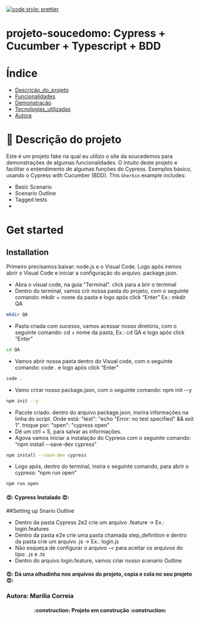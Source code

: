 [![code style: prettier](https://img.shields.io/badge/code_style-prettier-ff69b4.svg?style=flat-square)](https://github.com/prettier/prettier)
# projeto-soucedomo: Cypress + Cucumber + Typescript + BDD

# Índice 

* [Descrição_do_projeto](#Descrição_do_projeto)
* [Funcionalidades](#Funcionalidades)
* [Demonstração](#Demonstração)
* [Tecnologias_utilizadas](#Tecnologias_utilizadas)
* [Autora](#Autora)

# :hammer: Descrição do projeto
Este é um projeto fake na qual eu utilizo o site da soucedemos para demonstrações de algumas funcionalidades.
O intuito deste projeto e facilitar o entendimento de algumas funções do Cypress.
Exemplos básico, usando o Cypress with Cucumber (BDD). This `Gherkin` example includes:
- Basic Scenario
- Scenario Outline
- Tagged tests
- 
# Get started

## Installation
Primeiro precisamos baixar: node.js e o Visual Code. Logo após iremos abrir o Visual Code e iniciar a configuração do arquivo. package.json.
- Abra o visual code, na guia "Terminal". click para a brir o terminal
- Dentro do terminal, vamos crir nossa pasta do projeto, com o seguinte comando: mkdir + nome da pasta e logo após click “Enter”  Ex.: mkdir QA
```bash
mkdir QA
```
- Pasta criada com sucesso, vamos acessar nosso diretório, com o seguinte comando: cd + nome da pasta, Ex.: cd QA e logo após click “Enter”
```bash
cd QA
```
- Vamos abrir nossa pasta dentro do Visual code, com o seguinte comando: code . e logo após click “Enter”
```bash
code .
```
- Vamo crirar nosso package.json, com o seguinte comando: npm init --y
```bash
npm init --y
```
- Pacote criado. dentro do arquivo package.json, insrira informações na linha do script. Onde está: "test": "echo \"Error: no test specified\" && exit 1". troque por: "open": "cypress open"
- Dê um ctrl + S, para salvar as informações.
- Agova vamos iniciar a instalação do Cypress com o seguinte comando: “npm install --save-dev cypress”
```bash
npm install --save-dev cypress
```
- Logo após, dentro do terminal, insira o seguinte comando, para abrir o cypress: “npm run open”
```bash
npm run open
```
<h4 align="left"> 
    😍:  Cypress Instalado  😍:
</h4>

##Setting up Snario Outline

- Dentro da pasta Cypress 2e2 crie um arquivo .feature -> Ex.: login.features
- Dentro da pasta e2e crie uma pasta chamada step_definition e dentro da pasta crie um arquivo .js -> Ex.: login.js
- Não esqueça de configurar o arquivo -< para aceitar os arquivos do tipo: .js e .ts
- Dentro do arquivo login.feature, vamos criar nosso scenario Outline
<h4 align="left"> 
    😍: Dá uma olhadinha nos arquivos do projeto, copia e cola no seu projeto  😍:
</h4>

<h3>Autora: Marília Correia</h3>

<h4 align="center"> 
    :construction:  Projeto em construção  :construction:
</h4>
